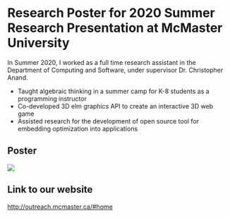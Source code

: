 # Research Poster for 2020 Summer Research Presentation at McMaster University   
In Summer 2020, I worked as a full time research assistant in the Department of Computing and Software, under supervisor Dr. Christopher Anand.  
  
* Taught algebraic thinking in a summer camp for K-8 students as a programming instructor  
*  Co-developed 3D elm graphics API to create an interactive 3D web game  
* Assisted research for the development of open source tool for embedding optimization into applications  

## Poster  
![](./poster.png)  

## Link to our website  
http://outreach.mcmaster.ca/#home
